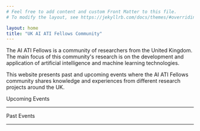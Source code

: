 ```yaml
---
# Feel free to add content and custom Front Matter to this file.
# To modify the layout, see https://jekyllrb.com/docs/themes/#overriding-theme-defaults

layout: home
title: "UK AI ATI Fellows Community"
---
```


The AI ATI Fellows is a community of researchers from the United Kingdom. The main focus of this community's research is on the development and application of artificial intelligence and machine learning technologies.

This website presents past and upcoming events where the AI ATI Fellows community shares knowledge and experiences from different research projects around the UK.

Upcoming Events
_______________



Past Events
___________


